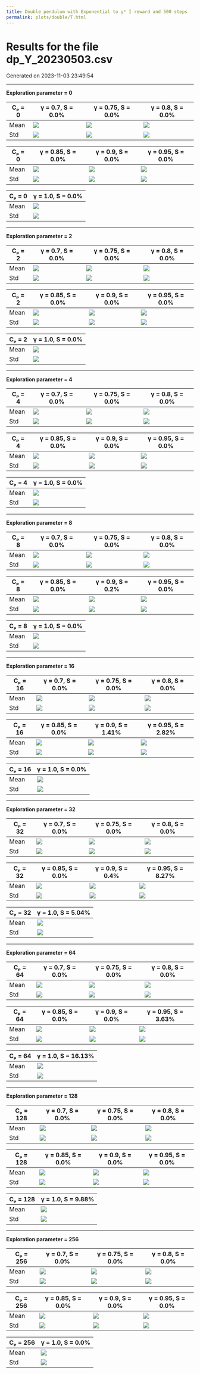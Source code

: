 ```yaml
---
title: Double pendulum with Exponential to yᵉ I reward and 500 steps
permalink: plots/double/T.html
---
```


# Results for the file dp_Y_20230503.csv 

Generated on 2023-11-03 23:49:54

---

**Exploration parameter = 0**

| Cₚ = 0 | γ = 0.7, S = 0.0% | γ = 0.75, S = 0.0% | γ = 0.8, S = 0.0% | 
| --- | --- | --- | --- | 
| Mean | ![](fig/dp_Y/mean_g_0.7_cp_0.png) | ![](fig/dp_Y/mean_g_0.75_cp_0.png) | ![](fig/dp_Y/mean_g_0.8_cp_0.png) | 
| Std | ![](fig/dp_Y/std_g_0.7_cp_0.png) | ![](fig/dp_Y/std_g_0.75_cp_0.png) | ![](fig/dp_Y/std_g_0.8_cp_0.png) | 

| Cₚ = 0 | γ = 0.85, S = 0.0% | γ = 0.9, S = 0.0% | γ = 0.95, S = 0.0% | 
| --- | --- | --- | --- | 
| Mean | ![](fig/dp_Y/mean_g_0.85_cp_0.png) | ![](fig/dp_Y/mean_g_0.9_cp_0.png) | ![](fig/dp_Y/mean_g_0.95_cp_0.png) | 
| Std | ![](fig/dp_Y/std_g_0.85_cp_0.png) | ![](fig/dp_Y/std_g_0.9_cp_0.png) | ![](fig/dp_Y/std_g_0.95_cp_0.png) | 

| Cₚ = 0 | γ = 1.0, S = 0.0% | 
| --- | --- | 
| Mean | ![](fig/dp_Y/mean_g_1.0_cp_0.png) | 
| Std | ![](fig/dp_Y/std_g_1.0_cp_0.png) | 

---

**Exploration parameter = 2**

| Cₚ = 2 | γ = 0.7, S = 0.0% | γ = 0.75, S = 0.0% | γ = 0.8, S = 0.0% | 
| --- | --- | --- | --- | 
| Mean | ![](fig/dp_Y/mean_g_0.7_cp_2.png) | ![](fig/dp_Y/mean_g_0.75_cp_2.png) | ![](fig/dp_Y/mean_g_0.8_cp_2.png) | 
| Std | ![](fig/dp_Y/std_g_0.7_cp_2.png) | ![](fig/dp_Y/std_g_0.75_cp_2.png) | ![](fig/dp_Y/std_g_0.8_cp_2.png) | 

| Cₚ = 2 | γ = 0.85, S = 0.0% | γ = 0.9, S = 0.0% | γ = 0.95, S = 0.0% | 
| --- | --- | --- | --- | 
| Mean | ![](fig/dp_Y/mean_g_0.85_cp_2.png) | ![](fig/dp_Y/mean_g_0.9_cp_2.png) | ![](fig/dp_Y/mean_g_0.95_cp_2.png) | 
| Std | ![](fig/dp_Y/std_g_0.85_cp_2.png) | ![](fig/dp_Y/std_g_0.9_cp_2.png) | ![](fig/dp_Y/std_g_0.95_cp_2.png) | 

| Cₚ = 2 | γ = 1.0, S = 0.0% | 
| --- | --- | 
| Mean | ![](fig/dp_Y/mean_g_1.0_cp_2.png) | 
| Std | ![](fig/dp_Y/std_g_1.0_cp_2.png) | 

---

**Exploration parameter = 4**

| Cₚ = 4 | γ = 0.7, S = 0.0% | γ = 0.75, S = 0.0% | γ = 0.8, S = 0.0% | 
| --- | --- | --- | --- | 
| Mean | ![](fig/dp_Y/mean_g_0.7_cp_4.png) | ![](fig/dp_Y/mean_g_0.75_cp_4.png) | ![](fig/dp_Y/mean_g_0.8_cp_4.png) | 
| Std | ![](fig/dp_Y/std_g_0.7_cp_4.png) | ![](fig/dp_Y/std_g_0.75_cp_4.png) | ![](fig/dp_Y/std_g_0.8_cp_4.png) | 

| Cₚ = 4 | γ = 0.85, S = 0.0% | γ = 0.9, S = 0.0% | γ = 0.95, S = 0.0% | 
| --- | --- | --- | --- | 
| Mean | ![](fig/dp_Y/mean_g_0.85_cp_4.png) | ![](fig/dp_Y/mean_g_0.9_cp_4.png) | ![](fig/dp_Y/mean_g_0.95_cp_4.png) | 
| Std | ![](fig/dp_Y/std_g_0.85_cp_4.png) | ![](fig/dp_Y/std_g_0.9_cp_4.png) | ![](fig/dp_Y/std_g_0.95_cp_4.png) | 

| Cₚ = 4 | γ = 1.0, S = 0.0% | 
| --- | --- | 
| Mean | ![](fig/dp_Y/mean_g_1.0_cp_4.png) | 
| Std | ![](fig/dp_Y/std_g_1.0_cp_4.png) | 

---

**Exploration parameter = 8**

| Cₚ = 8 | γ = 0.7, S = 0.0% | γ = 0.75, S = 0.0% | γ = 0.8, S = 0.0% | 
| --- | --- | --- | --- | 
| Mean | ![](fig/dp_Y/mean_g_0.7_cp_8.png) | ![](fig/dp_Y/mean_g_0.75_cp_8.png) | ![](fig/dp_Y/mean_g_0.8_cp_8.png) | 
| Std | ![](fig/dp_Y/std_g_0.7_cp_8.png) | ![](fig/dp_Y/std_g_0.75_cp_8.png) | ![](fig/dp_Y/std_g_0.8_cp_8.png) | 

| Cₚ = 8 | γ = 0.85, S = 0.0% | γ = 0.9, S = 0.2% | γ = 0.95, S = 0.0% | 
| --- | --- | --- | --- | 
| Mean | ![](fig/dp_Y/mean_g_0.85_cp_8.png) | ![](fig/dp_Y/mean_g_0.9_cp_8.png) | ![](fig/dp_Y/mean_g_0.95_cp_8.png) | 
| Std | ![](fig/dp_Y/std_g_0.85_cp_8.png) | ![](fig/dp_Y/std_g_0.9_cp_8.png) | ![](fig/dp_Y/std_g_0.95_cp_8.png) | 

| Cₚ = 8 | γ = 1.0, S = 0.0% | 
| --- | --- | 
| Mean | ![](fig/dp_Y/mean_g_1.0_cp_8.png) | 
| Std | ![](fig/dp_Y/std_g_1.0_cp_8.png) | 

---

**Exploration parameter = 16**

| Cₚ = 16 | γ = 0.7, S = 0.0% | γ = 0.75, S = 0.0% | γ = 0.8, S = 0.0% | 
| --- | --- | --- | --- | 
| Mean | ![](fig/dp_Y/mean_g_0.7_cp_16.png) | ![](fig/dp_Y/mean_g_0.75_cp_16.png) | ![](fig/dp_Y/mean_g_0.8_cp_16.png) | 
| Std | ![](fig/dp_Y/std_g_0.7_cp_16.png) | ![](fig/dp_Y/std_g_0.75_cp_16.png) | ![](fig/dp_Y/std_g_0.8_cp_16.png) | 

| Cₚ = 16 | γ = 0.85, S = 0.0% | γ = 0.9, S = 1.41% | γ = 0.95, S = 2.82% | 
| --- | --- | --- | --- | 
| Mean | ![](fig/dp_Y/mean_g_0.85_cp_16.png) | ![](fig/dp_Y/mean_g_0.9_cp_16.png) | ![](fig/dp_Y/mean_g_0.95_cp_16.png) | 
| Std | ![](fig/dp_Y/std_g_0.85_cp_16.png) | ![](fig/dp_Y/std_g_0.9_cp_16.png) | ![](fig/dp_Y/std_g_0.95_cp_16.png) | 

| Cₚ = 16 | γ = 1.0, S = 0.0% | 
| --- | --- | 
| Mean | ![](fig/dp_Y/mean_g_1.0_cp_16.png) | 
| Std | ![](fig/dp_Y/std_g_1.0_cp_16.png) | 

---

**Exploration parameter = 32**

| Cₚ = 32 | γ = 0.7, S = 0.0% | γ = 0.75, S = 0.0% | γ = 0.8, S = 0.0% | 
| --- | --- | --- | --- | 
| Mean | ![](fig/dp_Y/mean_g_0.7_cp_32.png) | ![](fig/dp_Y/mean_g_0.75_cp_32.png) | ![](fig/dp_Y/mean_g_0.8_cp_32.png) | 
| Std | ![](fig/dp_Y/std_g_0.7_cp_32.png) | ![](fig/dp_Y/std_g_0.75_cp_32.png) | ![](fig/dp_Y/std_g_0.8_cp_32.png) | 

| Cₚ = 32 | γ = 0.85, S = 0.0% | γ = 0.9, S = 0.4% | γ = 0.95, S = 8.27% | 
| --- | --- | --- | --- | 
| Mean | ![](fig/dp_Y/mean_g_0.85_cp_32.png) | ![](fig/dp_Y/mean_g_0.9_cp_32.png) | ![](fig/dp_Y/mean_g_0.95_cp_32.png) | 
| Std | ![](fig/dp_Y/std_g_0.85_cp_32.png) | ![](fig/dp_Y/std_g_0.9_cp_32.png) | ![](fig/dp_Y/std_g_0.95_cp_32.png) | 

| Cₚ = 32 | γ = 1.0, S = 5.04% | 
| --- | --- | 
| Mean | ![](fig/dp_Y/mean_g_1.0_cp_32.png) | 
| Std | ![](fig/dp_Y/std_g_1.0_cp_32.png) | 

---

**Exploration parameter = 64**

| Cₚ = 64 | γ = 0.7, S = 0.0% | γ = 0.75, S = 0.0% | γ = 0.8, S = 0.0% | 
| --- | --- | --- | --- | 
| Mean | ![](fig/dp_Y/mean_g_0.7_cp_64.png) | ![](fig/dp_Y/mean_g_0.75_cp_64.png) | ![](fig/dp_Y/mean_g_0.8_cp_64.png) | 
| Std | ![](fig/dp_Y/std_g_0.7_cp_64.png) | ![](fig/dp_Y/std_g_0.75_cp_64.png) | ![](fig/dp_Y/std_g_0.8_cp_64.png) | 

| Cₚ = 64 | γ = 0.85, S = 0.0% | γ = 0.9, S = 0.0% | γ = 0.95, S = 3.63% | 
| --- | --- | --- | --- | 
| Mean | ![](fig/dp_Y/mean_g_0.85_cp_64.png) | ![](fig/dp_Y/mean_g_0.9_cp_64.png) | ![](fig/dp_Y/mean_g_0.95_cp_64.png) | 
| Std | ![](fig/dp_Y/std_g_0.85_cp_64.png) | ![](fig/dp_Y/std_g_0.9_cp_64.png) | ![](fig/dp_Y/std_g_0.95_cp_64.png) | 

| Cₚ = 64 | γ = 1.0, S = 16.13% | 
| --- | --- | 
| Mean | ![](fig/dp_Y/mean_g_1.0_cp_64.png) | 
| Std | ![](fig/dp_Y/std_g_1.0_cp_64.png) | 

---

**Exploration parameter = 128**

| Cₚ = 128 | γ = 0.7, S = 0.0% | γ = 0.75, S = 0.0% | γ = 0.8, S = 0.0% | 
| --- | --- | --- | --- | 
| Mean | ![](fig/dp_Y/mean_g_0.7_cp_128.png) | ![](fig/dp_Y/mean_g_0.75_cp_128.png) | ![](fig/dp_Y/mean_g_0.8_cp_128.png) | 
| Std | ![](fig/dp_Y/std_g_0.7_cp_128.png) | ![](fig/dp_Y/std_g_0.75_cp_128.png) | ![](fig/dp_Y/std_g_0.8_cp_128.png) | 

| Cₚ = 128 | γ = 0.85, S = 0.0% | γ = 0.9, S = 0.0% | γ = 0.95, S = 0.0% | 
| --- | --- | --- | --- | 
| Mean | ![](fig/dp_Y/mean_g_0.85_cp_128.png) | ![](fig/dp_Y/mean_g_0.9_cp_128.png) | ![](fig/dp_Y/mean_g_0.95_cp_128.png) | 
| Std | ![](fig/dp_Y/std_g_0.85_cp_128.png) | ![](fig/dp_Y/std_g_0.9_cp_128.png) | ![](fig/dp_Y/std_g_0.95_cp_128.png) | 

| Cₚ = 128 | γ = 1.0, S = 9.88% | 
| --- | --- | 
| Mean | ![](fig/dp_Y/mean_g_1.0_cp_128.png) | 
| Std | ![](fig/dp_Y/std_g_1.0_cp_128.png) | 

---

**Exploration parameter = 256**

| Cₚ = 256 | γ = 0.7, S = 0.0% | γ = 0.75, S = 0.0% | γ = 0.8, S = 0.0% | 
| --- | --- | --- | --- | 
| Mean | ![](fig/dp_Y/mean_g_0.7_cp_256.png) | ![](fig/dp_Y/mean_g_0.75_cp_256.png) | ![](fig/dp_Y/mean_g_0.8_cp_256.png) | 
| Std | ![](fig/dp_Y/std_g_0.7_cp_256.png) | ![](fig/dp_Y/std_g_0.75_cp_256.png) | ![](fig/dp_Y/std_g_0.8_cp_256.png) | 

| Cₚ = 256 | γ = 0.85, S = 0.0% | γ = 0.9, S = 0.0% | γ = 0.95, S = 0.0% | 
| --- | --- | --- | --- | 
| Mean | ![](fig/dp_Y/mean_g_0.85_cp_256.png) | ![](fig/dp_Y/mean_g_0.9_cp_256.png) | ![](fig/dp_Y/mean_g_0.95_cp_256.png) | 
| Std | ![](fig/dp_Y/std_g_0.85_cp_256.png) | ![](fig/dp_Y/std_g_0.9_cp_256.png) | ![](fig/dp_Y/std_g_0.95_cp_256.png) | 

| Cₚ = 256 | γ = 1.0, S = 0.0% | 
| --- | --- | 
| Mean | ![](fig/dp_Y/mean_g_1.0_cp_256.png) | 
| Std | ![](fig/dp_Y/std_g_1.0_cp_256.png) | 

